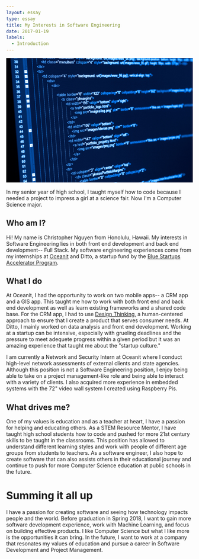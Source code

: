 ```yaml
---
layout: essay
type: essay
title: My Interests in Software Engineering
date: 2017-01-19
labels:
  - Introduction
---
```

<img class="ui medium left floated image" src="../images/soft.jpg">

In my senior year of high school, I taught myself how to code because I needed a project to impress a girl at a science fair. Now I'm a Computer Science major.

## Who am I?
Hi! My name is Christopher Nguyen from Honolulu, Hawaii. My interests in Software Engineering lies in both front end development and back end development-- Full Stack. My software engineering experiences come from my internships at [Oceanit](http://www.oceanit.com/) and Ditto, a startup fund by the [Blue Startups Accelerator Program](http://bluestartups.com/). 

## What I do
At Oceanit, I had the opportunity to work on two mobile apps-- a CRM app and a GIS app. This taught me how to work with both front end and back end development as well as learn existing frameworks and a shared code base. For the CRM app, I had to use [Design Thinking](http://dschool.stanford.edu/dgift/), a human-centered approach to ensure that I create a product that serves consumer needs. At Ditto, I mainly worked on data analysis and front end development. Working at a startup can be intensive, especially with grueling deadlines and the pressure to meet adequete progress within a given period but it was an amazing experience that taught me about the "startup culture." 

I am currently a Network and Security Intern at Oceanit where I conduct high-level network assessments of external clients and state agencies. Although this position is not a Software Engineering position, I enjoy being able to take on a project management-like role and being able to interact with a variety of clients. I also acquired more experience in embedded systems with the 72" video wall system I created using Raspberry Pis.  

## What drives me?
One of my values is education and as a teacher at heart, I have a passion for helping and educating others. 
As a STEM Resource Mentor, I have taught high school students how to code and pushed for more 21st century skills to be taught in the classrooms. This position has allowed to understand different learning styles and work with people of different age groups from students to teachers. As a software engineer, I also hope to create software that can also assists others in their educational journey and continue to push for more Computer Science education at public schools in the future.

# Summing it all up
I have a passion for creating software and seeing how technology impacts people and the world. Before graduation in Spring 2018, I want to gain more software development experience, work with Machine Learning, and focus on building effective products.
I like Computer Science but what I like more is the opportunities it can bring. 
In the future, I want to work at a company that resonates my values of education and pursue a career in Software Development and Project Management. 
